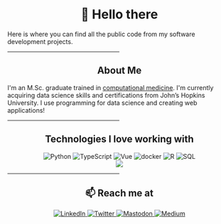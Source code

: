 
<div align="center">
  
# :wave: Hello there

</div>

Here is where you can find all the public code from my software development projects.

<hr width="50%">

<div align="center">

## About Me

</div>

I'm an M.Sc. graduate trained in [computational medicine](https://ir.lib.uwo.ca/etd/8824/). I'm currently acquiring data science skills and certifications from John’s Hopkins University. I use programming for data science and creating web applications!

<hr width="50%">

<div align="center">

## Technologies I love working with


<div display="flex">
  <!-- Python -->
  <img src="https://img.shields.io/badge/Python-3776AB.svg?style=for-the-badge&logo=python&logoColor=white" alt="Python"/>
  <!-- Typescript -->
  <img src="https://img.shields.io/badge/TypeScript-007ACC.svg?style=for-the-badge&logo=typescript&logoColor=white" alt="TypeScript"/>
  <!-- Vue -->
  <img src="https://img.shields.io/badge/Vue-4FC08D.svg?style=for-the-badge&logo=vue.js&logoColor=white" alt="Vue"/>
  <!-- Jupyter Notebooks -->
  <!-- <img src="https://img.shields.io/badge/Jupyter-F37626.svg?style=for-the-badge&logo=Jupyter&logoColor=white" alt="Jupyter"/> -->
    <!-- Docker -->
  <img src="https://img.shields.io/badge/docker-2496ED.svg?style=for-the-badge&logo=docker&logoColor=white" alt="docker"/>
   <!-- R -->
  <img src="https://img.shields.io/badge/R-276DC3.svg?style=for-the-badge&logo=R&logoColor=white" alt="R"/>
  <!-- SQL -->
  <img src="https://img.shields.io/badge/SQL-025E8C.svg?style=for-the-badge&logo=MySQL&logoColor=white" alt="SQL"/>
</div>

<img align="center" src="https://github-readme-stats.vercel.app/api/top-langs/?username=tmhntr&layout=compact&theme=dark&hide_border=true" />

</div>

<hr width="50%">

<div align="center">

## :mailbox: Reach me at


<div>
  <a href="https://www.linkedin.com/in/tmhntr/">
    <img src="https://img.shields.io/badge/linkedIn--%230077B5.svg?style=social&logo=linkedin" alt="LinkedIn"/>
  </a>
  <a href="https://twitter.com/timhunterdev">
    <img src="https://img.shields.io/badge/Twitter--%231DA1F2.svg?style=social&logo=twitter" alt="Twitter"/>
  </a>
  <!-- mastodon -->
  <a href="https://mastodon.social/@timhunter">
    <img src="https://img.shields.io/badge/Mastodon--%231DA1F2.svg?style=social&logo=mastodon" alt="Mastodon"/>
  </a>

  <a href="https://timhunter.dev">
    <img src="https://img.shields.io/badge/timhunter.dev-darkgreen?style=for-the-badge&logo=tvtime&logoColor=white" alt="Medium"/>
  </a>
</div>
</div>
